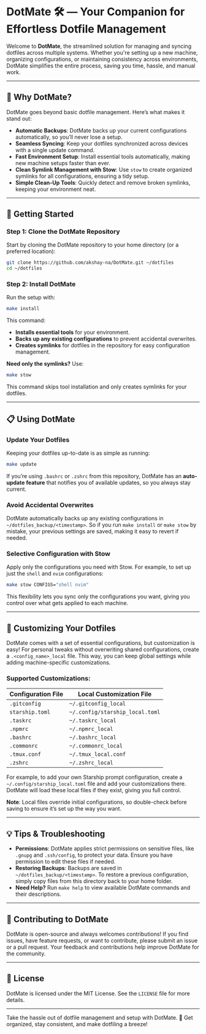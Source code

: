 # DotMate 🛠️ — Your Companion for Effortless Dotfile Management

Welcome to **DotMate**, the streamlined solution for managing and syncing dotfiles across multiple systems. Whether you're setting up a new machine, organizing configurations, or maintaining consistency across environments, DotMate simplifies the entire process, saving you time, hassle, and manual work.

---

## 🌟 Why DotMate?

DotMate goes beyond basic dotfile management. Here’s what makes it stand out:

- **Automatic Backups**: DotMate backs up your current configurations automatically, so you’ll never lose a setup.
- **Seamless Syncing**: Keep your dotfiles synchronized across devices with a single update command.
- **Fast Environment Setup**: Install essential tools automatically, making new machine setups faster than ever.
- **Clean Symlink Management with Stow**: Use `stow` to create organized symlinks for all configurations, ensuring a tidy setup.
- **Simple Clean-Up Tools**: Quickly detect and remove broken symlinks, keeping your environment neat.

---

## 🚀 Getting Started

### Step 1: Clone the DotMate Repository

Start by cloning the DotMate repository to your home directory (or a preferred location):

```bash
git clone https://github.com/akshay-na/DotMate.git ~/dotfiles
cd ~/dotfiles
```

### Step 2: Install DotMate

Run the setup with:

```bash
make install
```

This command:

- **Installs essential tools** for your environment.
- **Backs up any existing configurations** to prevent accidental overwrites.
- **Creates symlinks** for dotfiles in the repository for easy configuration management.

**Need only the symlinks?** Use:

```bash
make stow
```

This command skips tool installation and only creates symlinks for your dotfiles.

---

## 📋 Using DotMate

### Update Your Dotfiles

Keeping your dotfiles up-to-date is as simple as running:

```bash
make update
```

If you’re using `.bashrc` or `.zshrc` from this repository, DotMate has an **auto-update feature** that notifies you of available updates, so you always stay current.

### Avoid Accidental Overwrites

DotMate automatically backs up any existing configurations in `~/dotfiles_backup/<timestamp>`. So if you run `make install` or `make stow` by mistake, your previous settings are saved, making it easy to revert if needed.

### Selective Configuration with Stow

Apply only the configurations you need with Stow. For example, to set up just the `shell` and `nvim` configurations:

```bash
make stow CONFIGS="shell nvim"
```

This flexibility lets you sync only the configurations you want, giving you control over what gets applied to each machine.

---

## 🧩 Customizing Your Dotfiles

DotMate comes with a set of essential configurations, but customization is easy! For personal tweaks without overwriting shared configurations, create a `.<config_name>_local` file. This way, you can keep global settings while adding machine-specific customizations.

### Supported Customizations:

| Configuration File | Local Customization File |
| --- | --- |
| `.gitconfig` | `~/.gitconfig_local` |
| `starship.toml` | `~/.config/starship_local.toml` |
| `.taskrc` | `~/.taskrc_local` |
| `.npmrc` | `~/.npmrc_local` |
| `.bashrc` | `~/.bashrc_local` |
| `.commonrc` | `~/.commonrc_local` |
| `.tmux.conf` | `~/.tmux_local.conf` |
| `.zshrc` | `~/.zshrc_local` |

For example, to add your own Starship prompt configuration, create a `~/.config/starship_local.toml` file and add your customizations there. DotMate will load these local files if they exist, giving you full control.

**Note**: Local files override initial configurations, so double-check before saving to ensure it’s set up the way you want.

---

## 💡 Tips & Troubleshooting

- **Permissions**: DotMate applies strict permissions on sensitive files, like `.gnupg` and `.ssh/config`, to protect your data. Ensure you have permission to edit these files if needed.
- **Restoring Backups**: Backups are saved in `~/dotfiles_backup/<timestamp>`. To restore a previous configuration, simply copy files from this directory back to your home folder.
- **Need Help?** Run `make help` to view available DotMate commands and their descriptions.

---

## 🤝 Contributing to DotMate

DotMate is open-source and always welcomes contributions! If you find issues, have feature requests, or want to contribute, please submit an issue or a pull request. Your feedback and contributions help improve DotMate for the community.

---

## 📜 License

DotMate is licensed under the MIT License. See the `LICENSE` file for more details.

---

Take the hassle out of dotfile management and setup with DotMate. 🎉 Get organized, stay consistent, and make dotfiling a breeze!
